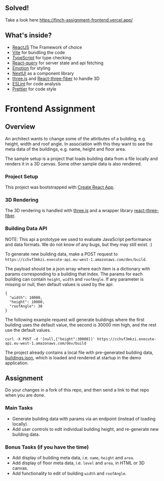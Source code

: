 ## Solved!

Take a look here https://finch-assignment-frontend.vercel.app/

## What's inside?

- [ReactJS](https://reactjs.org) The Framework of choice
- [Vite](https://vitejs.dev) for bundling the code
- [TypeScript](https://www.typescriptlang.org) for type checking
- [React-query](https://react-query.tanstack.com/) for server state and api fetching
- [Emotion](https://emotion.sh/docs/introduction) for styling
- [NextUI](https://nextui.org/) as a component library
- [three.js](https://threejs.org/) and [React-three-fiber](https://docs.pmnd.rs/react-three-fiber/getting-started/introduction) to handle 3D
- [ESLint](https://eslint.org) for code analysis
- [Prettier](https://prettier.io) for code style

# Frontend Assignment

## Overview

An architect wants to change some of the attributes of a building, e.g. height, width and roof angle. In association with this they want to see the meta data of the buildings, e.g. name, height and floor area.

The sample setup is a project that loads building data from a file locally and renders it in a 3D canvas. Some other sample data is also rendered.

### Project Setup

This project was bootstrapped with [Create React App](https://github.com/facebook/create-react-app).

### 3D Rendering

The 3D rendering is handled with [three.js](https://threejs.org/) and a wrapper library [react-three-fiber](https://github.com/react-spring/react-three-fiber).

### Building Data API

NOTE: This api a prototype we used to evaluate JavaScript performance and data formats. We do not know of any bugs, but they may still exist. :)

To generate new building data, make a POST request to `https://cchvf3mkzi.execute-api.eu-west-1.amazonaws.com/dev/build`.

The payload should be a json array where each item is a dictionary with params corresponding to a building that index. The params for each building can contain `height`, `width` and `roofAngle`. If any parameter is missing or null, then default values is used by the api:

```
{
  "width": 10000,
  "height": 10000,
  "roofAngle": 30
}
```

The following example request will generate buildings where the first building uses the default value, the second is 30000 mm high, and the rest use the default values.

```
curl -X POST -d '[null,{"height":30000}]' https://cchvf3mkzi.execute-api.eu-west-1.amazonaws.com/dev/build
```

The project already contains a local file with pre-generated building data, [buildings.json](./data/buildings.json), which is loaded and rendered at startup in the demo application.

## Assignment

Do your changes in a fork of this repo, and then send a link to that repo when you are done.

### Main Tasks

- Generate building data with params via an endpoint (instead of loading locally).
- Add user controls to edit individual building height, and re-generate new building data.

### Bonus Tasks (if you have the time)

- Add display of building meta data, i.e. `name`, `height` and `area`.
- Add display of floor meta data, i.e. `level` and `area`, in HTML or 3D canvas.
- Add functionality to edit of building `width` and `roofAngle`.
